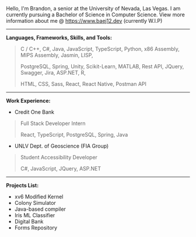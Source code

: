 Hello, I'm Brandon, a senior at the University of Nevada, Las Vegas. I am currently pursuing a Bachelor of Science in Computer Science. View more information about me @ https://www.baej12.dev (currently W.I.P)

---
**Languages, Frameworks, Skills, and Tools:**
> C / C++, C#, Java, JavaScript, TypeScript, Python, x86 Assembly, MIPS Assembly, Jasmin, LISP,
> 
> PostgreSQL, Spring, Unity, Scikit-Learn, MATLAB, Rest API, JQuery, Swagger, Jira, ASP.NET, R,
> 
> HTML, CSS, Sass, React, React Native, Postman API

---
**Work Experience:**
- Credit One Bank
> Full Stack Developer Intern
> 
> React, TypeScript, PostgreSQL, Spring, Java
- UNLV Dept. of Geoscience (FIA Group)
> Student Accessibility Developer
> 
> C#, JavaScript, JQuery, ASP.NET
  
---
**Projects List:**
- xv6 Modified Kernel
- Colony Simulator
- Java-based compiler
- Iris ML Classifier
- Digital Bank
- Forms Repository
